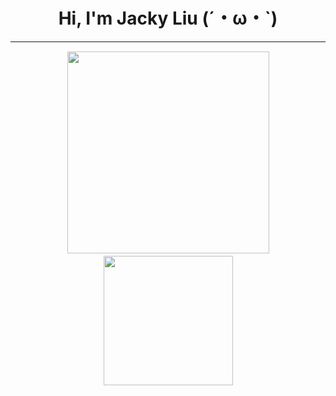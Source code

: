 <h1 align="center">Hi, I'm Jacky Liu (´・ω・`)</h1>

<hr>


<div style="display:flex;flex-wrap:wrap;align-items:center;justify-content:center">
    <img style="margin:1.5px;" width=323 src ="https://github-readme-stats.vercel.app/api?username=jackywithawhitedog&count_private=true&hide=issues,prs&show_icons=true&theme=calm">
    <img style="margin:2.5px;" width=207 src ="https://github-readme-stats.vercel.app/api/top-langs/?username=jackywithawhitedog&layout=compact&hide=html,Jupyter%20Notebook&theme=calm">
</div>
